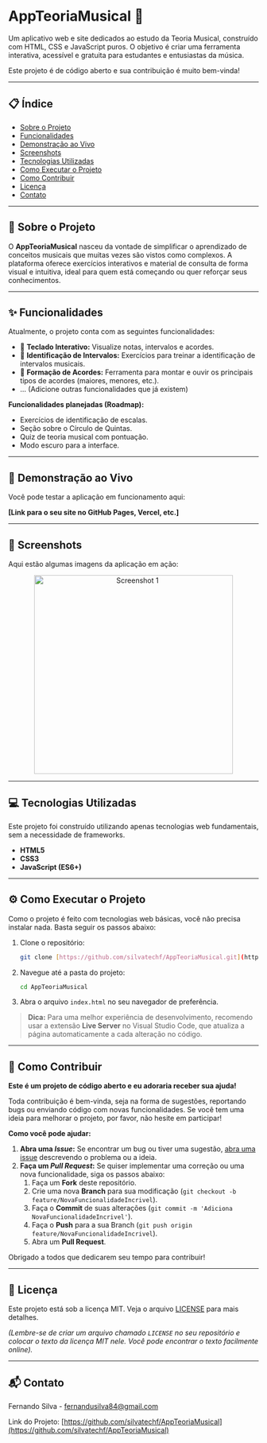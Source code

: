 # AppTeoriaMusical 🎵


Um aplicativo web e site dedicados ao estudo da Teoria Musical, construído com HTML, CSS e JavaScript puros. O objetivo é criar uma ferramenta interativa, acessível e gratuita para estudantes e entusiastas da música.

Este projeto é de código aberto e sua contribuição é muito bem-vinda!

---

## 📋 Índice

* [Sobre o Projeto](#-sobre-o-projeto)
* [Funcionalidades](#-funcionalidades)
* [Demonstração ao Vivo](#-demonstração-ao-vivo)
* [Screenshots](#-screenshots)
* [Tecnologias Utilizadas](#-tecnologias-utilizadas)
* [Como Executar o Projeto](#-como-executar-o-projeto)
* [Como Contribuir](#-como-contribuir)
* [Licença](#-licença)
* [Contato](#-contato)

---

## 🎵 Sobre o Projeto

O **AppTeoriaMusical** nasceu da vontade de simplificar o aprendizado de conceitos musicais que muitas vezes são vistos como complexos. A plataforma oferece exercícios interativos e material de consulta de forma visual e intuitiva, ideal para quem está começando ou quer reforçar seus conhecimentos.

---

## ✨ Funcionalidades

Atualmente, o projeto conta com as seguintes funcionalidades:

* 🎹 **Teclado Interativo:** Visualize notas, intervalos e acordes.
* 🎼 **Identificação de Intervalos:** Exercícios para treinar a identificação de intervalos musicais.
* 🎸 **Formação de Acordes:** Ferramenta para montar e ouvir os principais tipos de acordes (maiores, menores, etc.).
* ... (Adicione outras funcionalidades que já existem)

**Funcionalidades planejadas (Roadmap):**

*  Exercícios de identificação de escalas.
*  Seção sobre o Círculo de Quintas.
*  Quiz de teoria musical com pontuação.
*  Modo escuro para a interface.

---

## 🚀 Demonstração ao Vivo

Você pode testar a aplicação em funcionamento aqui:

**[Link para o seu site no GitHub Pages, Vercel, etc.]**

---

## 📸 Screenshots

Aqui estão algumas imagens da aplicação em ação:

<p align="center">
  <img src="["C:\Users\fernando.sfelix\Documents\AppTeoriaMusical\img\imginicial.png.png"]" width="400" alt="Screenshot 1">
 
</p>

---

## 💻 Tecnologias Utilizadas

Este projeto foi construído utilizando apenas tecnologias web fundamentais, sem a necessidade de frameworks.

* **HTML5**
* **CSS3**
* **JavaScript (ES6+)**

---

## ⚙️ Como Executar o Projeto

Como o projeto é feito com tecnologias web básicas, você não precisa instalar nada. Basta seguir os passos abaixo:

1.  Clone o repositório:
    ```bash
    git clone [https://github.com/silvatechf/AppTeoriaMusical.git](https://github.com/silvatechf/AppTeoriaMusical.git)
    ```
2.  Navegue até a pasta do projeto:
    ```bash
    cd AppTeoriaMusical
    ```
3.  Abra o arquivo `index.html` no seu navegador de preferência.

> **Dica:** Para uma melhor experiência de desenvolvimento, recomendo usar a extensão **Live Server** no Visual Studio Code, que atualiza a página automaticamente a cada alteração no código.

---

## 🤝 Como Contribuir

**Este é um projeto de código aberto e eu adoraria receber sua ajuda!**

Toda contribuição é bem-vinda, seja na forma de sugestões, reportando bugs ou enviando código com novas funcionalidades. Se você tem uma ideia para melhorar o projeto, por favor, não hesite em participar!

**Como você pode ajudar:**

1.  **Abra uma *Issue*:** Se encontrar um bug ou tiver uma sugestão, [abra uma issue](https://github.com/silvatechf/AppTeoriaMusical/issues) descrevendo o problema ou a ideia.
2.  **Faça um *Pull Request*:** Se quiser implementar uma correção ou uma nova funcionalidade, siga os passos abaixo:
    1.  Faça um **Fork** deste repositório.
    2.  Crie uma nova **Branch** para sua modificação (`git checkout -b feature/NovaFuncionalidadeIncrivel`).
    3.  Faça o **Commit** de suas alterações (`git commit -m 'Adiciona NovaFuncionalidadeIncrivel'`).
    4.  Faça o **Push** para a sua Branch (`git push origin feature/NovaFuncionalidadeIncrivel`).
    5.  Abra um **Pull Request**.

Obrigado a todos que dedicarem seu tempo para contribuir!

---

## 📝 Licença

Este projeto está sob a licença MIT. Veja o arquivo [LICENSE](LICENSE.md) para mais detalhes.

*(Lembre-se de criar um arquivo chamado `LICENSE` no seu repositório e colocar o texto da licença MIT nele. Você pode encontrar o texto facilmente online).*

---

## 📬 Contato

Fernando Silva - fernandusilva84@gmail.com

Link do Projeto: [https://github.com/silvatechf/AppTeoriaMusical](https://github.com/silvatechf/AppTeoriaMusical)
